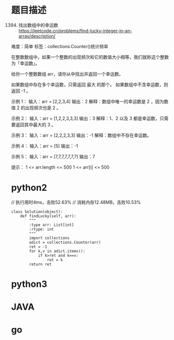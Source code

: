 # 题目描述

1394. 找出数组中的幸运数  
https://leetcode.cn/problems/find-lucky-integer-in-an-array/description/  

难度：简单
标签：collections.Counter()统计频率

在整数数组中，如果一个整数的出现频次和它的数值大小相等，我们就称这个整数为「幸运数」。

给你一个整数数组 arr，请你从中找出并返回一个幸运数。

如果数组中存在多个幸运数，只需返回 最大 的那个。
如果数组中不含幸运数，则返回 -1 。

示例 1：
输入：arr = [2,2,3,4]
输出：2
解释：数组中唯一的幸运数是 2 ，因为数值 2 的出现频次也是 2 。

示例 2：
输入：arr = [1,2,2,3,3,3]
输出：3
解释：1、2 以及 3 都是幸运数，只需要返回其中最大的 3 。

示例 3：
输入：arr = [2,2,2,3,3]
输出：-1
解释：数组中不存在幸运数。

示例 4：
输入：arr = [5]
输出：-1

示例 5：
输入：arr = [7,7,7,7,7,7,7]
输出：7

提示：
1 <= arr.length <= 500
1 <= arr[i] <= 500

# python2

// 执行用时4ms，击败52.63%
// 消耗内存12.48MB，击败10.53%
```
class Solution(object):
    def findLucky(self, arr):
        """
        :type arr: List[int]
        :rtype: int
        """
        import collections
        adict = collections.Counter(arr)
        ret = -1
        for k,v in adict.items():
            if k>ret and k==v:
                ret = k
        return ret
```

# python3 

# JAVA

# go
